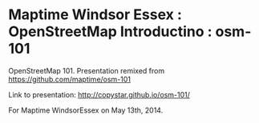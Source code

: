 Maptime Windsor Essex : OpenStreetMap Introductino : osm-101
=======

OpenStreetMap 101. Presentation remixed from https://github.com/maptime/osm-101

Link to presentation: http://copystar.github.io/osm-101/

For Maptime WindsorEssex on May 13th, 2014.
